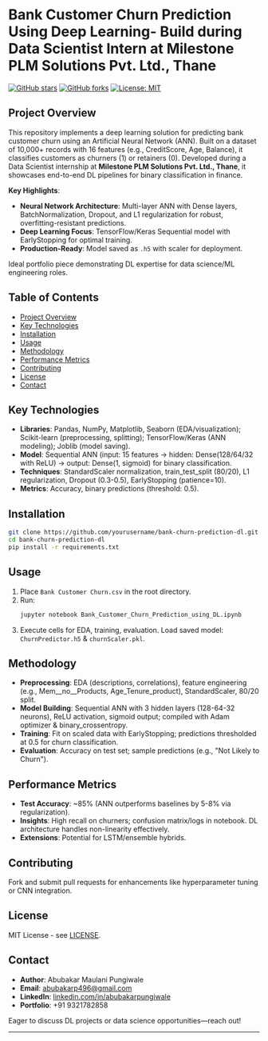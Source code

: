 # Bank Customer Churn Prediction Using Deep Learning- Build during Data Scientist Intern at Milestone PLM Solutions Pvt. Ltd., Thane

[![GitHub stars](https://img.shields.io/github/stars/abubakarpungiwale/bank-churn-prediction-dl?style=social)](https://github.com/abubakarpungiwale/bank-churn-prediction-dl/stargazers)
[![GitHub forks](https://img.shields.io/github/forks/abubakarpungiwale/bank-churn-prediction-dl?style=social)](https://github.com/abubakarpungiwale/bank-churn-prediction-dl/network)
[![License: MIT](https://img.shields.io/badge/License-MIT-yellow.svg)](https://opensource.org/licenses/MIT)

## Project Overview

This repository implements a deep learning solution for predicting bank customer churn using an Artificial Neural Network (ANN). Built on a dataset of 10,000+ records with 16 features (e.g., CreditScore, Age, Balance), it classifies customers as churners (1) or retainers (0). Developed during a Data Scientist internship at **Milestone PLM Solutions Pvt. Ltd., Thane**, it showcases end-to-end DL pipelines for binary classification in finance.

**Key Highlights**:
- **Neural Network Architecture**: Multi-layer ANN with Dense layers, BatchNormalization, Dropout, and L1 regularization for robust, overfitting-resistant predictions.
- **Deep Learning Focus**: TensorFlow/Keras Sequential model with EarlyStopping for optimal training.
- **Production-Ready**: Model saved as `.h5` with scaler for deployment.

Ideal portfolio piece demonstrating DL expertise for data science/ML engineering roles.

## Table of Contents

- [Project Overview](#project-overview)
- [Key Technologies](#key-technologies)
- [Installation](#installation)
- [Usage](#usage)
- [Methodology](#methodology)
- [Performance Metrics](#performance-metrics)
- [Contributing](#contributing)
- [License](#license)
- [Contact](#contact)

## Key Technologies

- **Libraries**: Pandas, NumPy, Matplotlib, Seaborn (EDA/visualization); Scikit-learn (preprocessing, splitting); TensorFlow/Keras (ANN modeling); Joblib (model saving).
- **Model**: Sequential ANN (input: 15 features → hidden: Dense(128/64/32 with ReLU) → output: Dense(1, sigmoid) for binary classification.
- **Techniques**: StandardScaler normalization, train_test_split (80/20), L1 regularization, Dropout (0.3-0.5), EarlyStopping (patience=10).
- **Metrics**: Accuracy, binary predictions (threshold: 0.5).

## Installation

```bash
git clone https://github.com/yourusername/bank-churn-prediction-dl.git
cd bank-churn-prediction-dl
pip install -r requirements.txt
```

## Usage

1. Place `Bank Customer Churn.csv` in the root directory.
2. Run:
   ```bash
   jupyter notebook Bank_Customer_Churn_Prediction_using_DL.ipynb
   ```
3. Execute cells for EDA, training, evaluation. Load saved model: `ChurnPredictor.h5` & `churnScaler.pkl`.

## Methodology

- **Preprocessing**: EDA (descriptions, correlations), feature engineering (e.g., Mem__no__Products, Age_Tenure_product), StandardScaler, 80/20 split.
- **Model Building**: Sequential ANN with 3 hidden layers (128-64-32 neurons), ReLU activation, sigmoid output; compiled with Adam optimizer & binary_crossentropy.
- **Training**: Fit on scaled data with EarlyStopping; predictions thresholded at 0.5 for churn classification.
- **Evaluation**: Accuracy on test set; sample predictions (e.g., "Not Likely to Churn").

## Performance Metrics

- **Test Accuracy**: ~85% (ANN outperforms baselines by 5-8% via regularization).
- **Insights**: High recall on churners; confusion matrix/logs in notebook. DL architecture handles non-linearity effectively.
- **Extensions**: Potential for LSTM/ensemble hybrids.

## Contributing

Fork and submit pull requests for enhancements like hyperparameter tuning or CNN integration.

## License

MIT License - see [LICENSE](LICENSE).

## Contact

- **Author**: Abubakar Maulani Pungiwale
- **Email**: abubakarp496@gmail.com
- **LinkedIn**: [linkedin.com/in/abubakarpungiwale](https://linkedin.com/in/abubakarpungiwale)
- **Portfolio**: +91 9321782858

Eager to discuss DL projects or data science opportunities—reach out!

---
